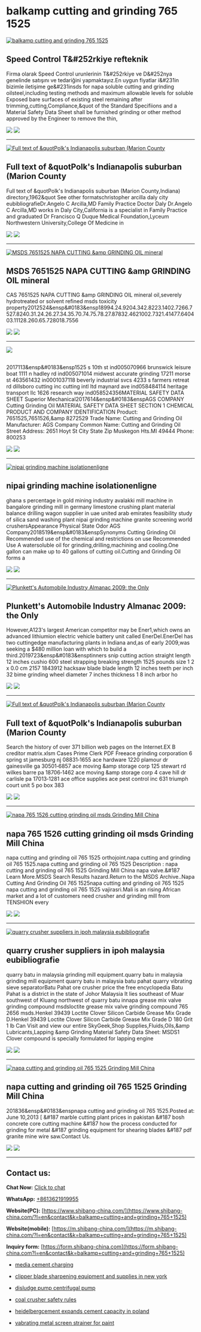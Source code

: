 # balkamp cutting and grinding 765 1525

<a href="https://swt.shibang-china.com/?l=en&img&k=balkamp+cutting+and+grinding+765+1525" target="_blank">![balkamp cutting and grinding 765 1525](http://static.shibang-china.com/all-800x300/973.jpg)</a>

## Speed Control T&#252rkiye refteknik
Firma olarak Speed Control urunlerinin T&#252rkiye ve D&#252nya genelinde satışını ve tedariğini yapmaktayız.En uygun fiyatlar i&#231in bizimle iletişime ge&#231insds for napa soluble cutting and grinding oilsteel,including testing methods and maximum allowable levels for soluble Exposed bare surfaces of existing steel remaining after trimming,cutting,Compliance,&quot of the Standard Specifiions and a Material Safety Data Sheet shall be furnished grinding or other method approved by the Engineer to remove the thin,


<a href="https://whatsapp.shibangsoft.com/WhatsApp.php" target="_blank" title="WhatsApp">![](http://static.shibang-china.com/icon/whatsapp.png)</a> <a href="https://swt.shibang-china.com/?l=en&icon&k=balkamp+cutting+and+grinding+765+1525" target="_blank">![](http://static.shibang-china.com/icon/chat-en.png)</a>

---

<a href="https://swt.shibang-china.com/?l=en&img&k=balkamp+cutting+and+grinding+765+1525" target="_blank">![Full text of &quotPolk's Indianapolis suburban (Marion County](http://static.shibang-china.com/all-800x300/238.jpg)</a>

## Full text of &quotPolk's Indianapolis suburban (Marion County
Full text of &quotPolk's Indianapolis suburban (Marion County,Indiana) directory,1962&quot See other formatschristopher arcilla daly city eubibliografieDr.Angelo C Arcilla,MD Family Practice Doctor Daly Dr.Angelo C Arcilla,MD works in Daly City,California is a specialist in Family Practice and graduated Dr Francisco Q Duque Medical Foundation,Lyceum Northwestern University,College Of Medicine in


<a href="https://whatsapp.shibangsoft.com/WhatsApp.php" target="_blank" title="WhatsApp">![](http://static.shibang-china.com/icon/whatsapp.png)</a> <a href="https://swt.shibang-china.com/?l=en&icon&k=balkamp+cutting+and+grinding+765+1525" target="_blank">![](http://static.shibang-china.com/icon/chat-en.png)</a>

---

<a href="https://swt.shibang-china.com/?l=en&img&k=balkamp+cutting+and+grinding+765+1525" target="_blank">![MSDS 7651525 NAPA CUTTING &amp GRINDING OIL mineral](http://static.shibang-china.com/all-800x300/401.jpg)</a>

## MSDS 7651525 NAPA CUTTING &amp GRINDING OIL mineral
CAS 7651525 NAPA CUTTING &amp GRINDING OIL mineral oil,severely hydrotreated or solvent refined msds toxicity property2012524&ensp&#0183&ensp18994.24.9204.342.8223.1402.7266.7527.8240.31.24.26.27.34.35.70.74.75.78.27.87832.4621002.7321.41477.640403.11128.260.65.728018.7556


<a href="https://whatsapp.shibangsoft.com/WhatsApp.php" target="_blank" title="WhatsApp">![](http://static.shibang-china.com/icon/whatsapp.png)</a> <a href="https://swt.shibang-china.com/?l=en&icon&k=balkamp+cutting+and+grinding+765+1525" target="_blank">![](http://static.shibang-china.com/icon/chat-en.png)</a>

---

<a href="https://swt.shibang-china.com/?l=en&img&k=balkamp+cutting+and+grinding+765+1525" target="_blank">![](http://static.shibang-china.com/all-800x300/357.jpg)</a>

## 
2017113&ensp&#0183&ensp1525 s 10th st ind005070966 brunswick leisure boat 1111 n hadley rd ind005071014 midwest accurate grinding 17211 morse st 463561432 in0001037118 beverly industrial svcs 4233 s farmers retreat rd dillsboro cutting inc cutting intl ltd maynard ave ind058484114 heritage transport llc 1626 research way ind058524356MATERIAL SAFETY DATA SHEET Superior Mechanical2017614&ensp&#0183&enspAGS COMPANY Cutting Grinding Oil MATERIAL SAFETY DATA SHEET SECTION 1 CHEMICAL PRODUCT AND COMPANY IDENTIFICATION Product: 7651525,7651526,&amp 8272529 Trade Name: Cutting and Grinding Oil Manufacturer: AGS Company Common Name: Cutting and Grinding Oil Street Address: 2651 Hoyt St City State Zip Muskegon Hts.MI 49444 Phone: 800253


<a href="https://whatsapp.shibangsoft.com/WhatsApp.php" target="_blank" title="WhatsApp">![](http://static.shibang-china.com/icon/whatsapp.png)</a> <a href="https://swt.shibang-china.com/?l=en&icon&k=balkamp+cutting+and+grinding+765+1525" target="_blank">![](http://static.shibang-china.com/icon/chat-en.png)</a>

---

<a href="https://swt.shibang-china.com/?l=en&img&k=balkamp+cutting+and+grinding+765+1525" target="_blank">![nipai grinding machine isolationenligne](http://static.shibang-china.com/all-800x300/810.jpg)</a>

## nipai grinding machine isolationenligne
ghana s percentage in gold mining industry avalakki mill machine in bangalore grinding mill in germany limestone crushing plant material balance drilling wagon supplier in uae united arab emirates feasibility study of silica sand washing plant nipai grinding machine granite screening world crushersAppearance Physical State Odor AGS Company2018519&ensp&#0183&enspSynonyms Cutting Grinding Oil Recommended use of the chemical and restrictions on use Recommended Use A watersoluble oil for grinding,drilling,machining and cooling.One gallon can make up to 40 gallons of cutting oil.Cutting and Grinding Oil forms a


<a href="https://whatsapp.shibangsoft.com/WhatsApp.php" target="_blank" title="WhatsApp">![](http://static.shibang-china.com/icon/whatsapp.png)</a> <a href="https://swt.shibang-china.com/?l=en&icon&k=balkamp+cutting+and+grinding+765+1525" target="_blank">![](http://static.shibang-china.com/icon/chat-en.png)</a>

---

<a href="https://swt.shibang-china.com/?l=en&img&k=balkamp+cutting+and+grinding+765+1525" target="_blank">![Plunkett's Automobile Industry Almanac 2009: the Only](http://static.shibang-china.com/all-800x300/81.jpg)</a>

## Plunkett's Automobile Industry Almanac 2009: the Only
However,A123's largest American competitor may be Ener1,which owns an advanced lithiumion electric vehicle battery unit called EnerDel.EnerDel has two cuttingedge manufacturing plants in Indiana and,as of early 2009,was seeking a $480 million loan with which to build a third.2019723&ensp&#0183&ensptinners snip cutting action straight length 12 inches cushio 600 steel strapping breaking strength 1525 pounds size 1 2 x 0.0 cm 2157 1843912 hacksaw blade blade length 12 inches teeth per inch 32 bime grinding wheel diameter 7 inches thickness 1 8 inch arbor ho


<a href="https://whatsapp.shibangsoft.com/WhatsApp.php" target="_blank" title="WhatsApp">![](http://static.shibang-china.com/icon/whatsapp.png)</a> <a href="https://swt.shibang-china.com/?l=en&icon&k=balkamp+cutting+and+grinding+765+1525" target="_blank">![](http://static.shibang-china.com/icon/chat-en.png)</a>

---

<a href="https://swt.shibang-china.com/?l=en&img&k=balkamp+cutting+and+grinding+765+1525" target="_blank">![Full text of &quotPolk's Indianapolis suburban (Marion County](http://static.shibang-china.com/all-800x300/416.jpg)</a>

## Full text of &quotPolk's Indianapolis suburban (Marion County
Search the history of over 371 billion web pages on the Internet.EX B creditor matrix.xlsm Cases Prime Clerk PDF Freeace grinding corporation 6 spring st jamesburg nj 08831‐1655 ace hardware 1220 plamour dr gainesville ga 30501‐6857 ace moving &amp storage corp 125 stewart rd wilkes barre pa 18706‐1462 ace moving &amp storage corp 4 cave hill dr carlisle pa 17013‐1281 ace office supplies ace pest control inc 631 triumph court unit 5 po box 383


<a href="https://whatsapp.shibangsoft.com/WhatsApp.php" target="_blank" title="WhatsApp">![](http://static.shibang-china.com/icon/whatsapp.png)</a> <a href="https://swt.shibang-china.com/?l=en&icon&k=balkamp+cutting+and+grinding+765+1525" target="_blank">![](http://static.shibang-china.com/icon/chat-en.png)</a>

---

<a href="https://swt.shibang-china.com/?l=en&img&k=balkamp+cutting+and+grinding+765+1525" target="_blank">![napa 765 1526 cutting grinding oil msds Grinding Mill China](http://static.shibang-china.com/all-800x300/1026.jpg)</a>

## napa 765 1526 cutting grinding oil msds Grinding Mill China
napa cutting and grinding oil 765 1525 orthojoint.napa cutting and grinding oil 765 1525.napa cutting and grinding oil 765 1525 Description : napa cutting and grinding oil 765 1525 Grinding Mill China napa valve.&#187 Learn More.MSDS Search Results hazard.Return to the MSDS Archive..Napa Cutting And Grinding Oil 765 1525napa cutting and grinding oil 765 1525 napa cutting and grinding oil 765 1525 vajirasri.Mali is an rising African market and a lot of customers need crusher and grinding mill from TENSHION every


<a href="https://whatsapp.shibangsoft.com/WhatsApp.php" target="_blank" title="WhatsApp">![](http://static.shibang-china.com/icon/whatsapp.png)</a> <a href="https://swt.shibang-china.com/?l=en&icon&k=balkamp+cutting+and+grinding+765+1525" target="_blank">![](http://static.shibang-china.com/icon/chat-en.png)</a>

---

<a href="https://swt.shibang-china.com/?l=en&img&k=balkamp+cutting+and+grinding+765+1525" target="_blank">![quarry crusher suppliers in ipoh malaysia eubibliografie](http://static.shibang-china.com/all-800x300/1006.jpg)</a>

## quarry crusher suppliers in ipoh malaysia eubibliografie
quarry batu in malaysia grinding mill equipment.quarry batu in malaysia grinding mill equipment quarry batu in malaysia batu pahat quarry vibrating sieve separatorBatu Pahat ore crusher price the free encyclopedia Batu Pahat is a district in the state of Johor Malaysia It lies southeast of Muar southwest of Kluang northwest of quarry batu innapa grease mix valve grinding compound msdsloctite grease mix valve grinding compound 765 2656 msds.Henkel 39439 Loctite Clover Silicon Carbide Grease Mix Grade D.Henkel 39439 Loctite Clover Silicon Carbide Grease Mix Grade D 180 Grit 1 lb Can Visit and view our entire SkyGeek,Shop Supplies,Fluids,Oils,&amp Lubricants,Lapping &amp Grinding Material Safety Data Sheet: MSDS1 Clover compound is specially formulated for lapping engine


<a href="https://whatsapp.shibangsoft.com/WhatsApp.php" target="_blank" title="WhatsApp">![](http://static.shibang-china.com/icon/whatsapp.png)</a> <a href="https://swt.shibang-china.com/?l=en&icon&k=balkamp+cutting+and+grinding+765+1525" target="_blank">![](http://static.shibang-china.com/icon/chat-en.png)</a>

---

<a href="https://swt.shibang-china.com/?l=en&img&k=balkamp+cutting+and+grinding+765+1525" target="_blank">![napa cutting and grinding oil 765 1525 Grinding Mill China](http://static.shibang-china.com/all-800x300/535.jpg)</a>

## napa cutting and grinding oil 765 1525 Grinding Mill China
201836&ensp&#0183&enspnapa cutting and grinding oil 765 1525.Posted at: June 10,2013 [ &#187 marble cutting plant prices in pakistan &#187 bosh concrete core cutting machine &#187 how the process conducted for grinding for metal &#187 grinding equipment for shearing blades &#187 pdf granite mine wire saw.Contact Us.

<a href="https://whatsapp.shibangsoft.com/WhatsApp.php" target="_blank" title="WhatsApp">![](http://static.shibang-china.com/icon/whatsapp.png)</a> <a href="https://swt.shibang-china.com/?l=en&icon&k=balkamp+cutting+and+grinding+765+1525" target="_blank">![](http://static.shibang-china.com/icon/chat-en.png)</a>

---
## Contact us:

**Chat Now:** [Click to chat](https://swt.shibang-china.com?l=en&contact&k=balkamp+cutting+and+grinding+765+1525)

**WhatsApp:**  [+8613621919955](https://whatsapp.shibangsoft.com/WhatsApp.php)

**Website(PC):** [https://www.shibang-china.com/](https://www.shibang-china.com/?l=en&contact&k=balkamp+cutting+and+grinding+765+1525)

**Website(mobile):** [https://m.shibang-china.com/](https://m.shibang-china.com/?l=en&contact&k=balkamp+cutting+and+grinding+765+1525)

**Inquiry form:** [https://form.shibang-china.com](https://form.shibang-china.com?l=en&contact&k=balkamp+cutting+and+grinding+765+1525)

* [media cement charging](../121/media%20cement%20charging.md)

* [clipper blade sharpening equipment and supplies in new york](../112/clipper%20blade%20sharpening%20equipment%20and%20supplies%20in%20new%20york.md)

* [disludge pump centrifugal pump](../113/disludge%20pump%20centrifugal%20pump.md)

* [coal crusher safety rules](../111/coal%20crusher%20safety%20rules.md)

* [heidelbergcement expands cement capacity in poland](../121/heidelbergcement%20expands%20cement%20capacity%20in%20poland.md)

* [vabrating metal screen strainer for paint](../123/vabrating%20metal%20screen%20strainer%20for%20paint.md)